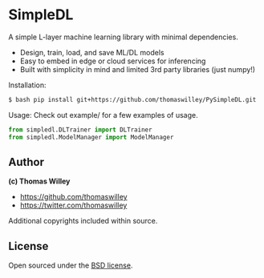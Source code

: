 # SimpleDL

A simple L-layer machine learning library with minimal dependencies.

- Design, train, load, and save ML/DL models
- Easy to embed in edge or cloud services for inferencing
- Built with simplicity in mind and limited 3rd party libraries (just
  numpy!)

Installation:
```bash
$ bash pip install git+https://github.com/thomaswilley/PySimpleDL.git
```

Usage: Check out example/ for a few examples of usage.

```python
from simpledl.DLTrainer import DLTrainer
from simpledl.ModelManager import ModelManager
```

## Author

**(c) Thomas Willey**
- <https://github.com/thomaswilley>
- <https://twitter.com/thomaswilley>

Additional copyrights included within source.

## License

Open sourced under the [BSD license](LICENSE).
